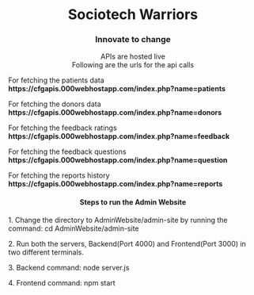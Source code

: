 <html>
<center><h1>Sociotech Warriors</h1></center>
<center><h3>Innovate to change</h3></center>
<center>APIs are hosted live</center>
<center>Following are the urls for the api calls </center>
<p>For fetching the patients data  <strong>https://cfgapis.000webhostapp.com/index.php?name=patients</strong></p>
<p>For fetching the donors data <strong>https://cfgapis.000webhostapp.com/index.php?name=donors</strong></p>
<p>For fetching the feedback ratings <strong>https://cfgapis.000webhostapp.com/index.php?name=feedback</strong></p>
<p>For fetching the feedback questions <strong>https://cfgapis.000webhostapp.com/index.php?name=question</strong></p>
<p>For fetching the reports history <strong>https://cfgapis.000webhostapp.com/index.php?name=reports</strong></p>
<center><h4>Steps to run the Admin Website</h4></center>
<p>1. Change the directory to AdminWebsite/admin-site by running the command: cd AdminWebsite/admin-site</p>
<p>2. Run both the servers, Backend(Port 4000) and Frontend(Port 3000) in two different terminals.</p>
<p>3. Backend command: node server.js</p>
<p>4. Frontend command: npm start</p> 
</html>
